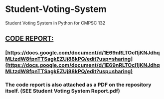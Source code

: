 # Student-Voting-System
Student Voting System in Python for CMPSC 132

## [CODE REPORT:](https://docs.google.com/document/d/1E69nRLTOcl1jKNJdhqMLtzdW8fpnTTSagkEZUj88kPQ/edit?usp=sharing)
### [https://docs.google.com/document/d/1E69nRLTOcl1jKNJdhqMLtzdW8fpnTTSagkEZUj88kPQ/edit?usp=sharing](https://docs.google.com/document/d/1E69nRLTOcl1jKNJdhqMLtzdW8fpnTTSagkEZUj88kPQ/edit?usp=sharing)
### The code report is also attached as a PDF on the repository itself. (SEE Student Voting System Report.pdf)
